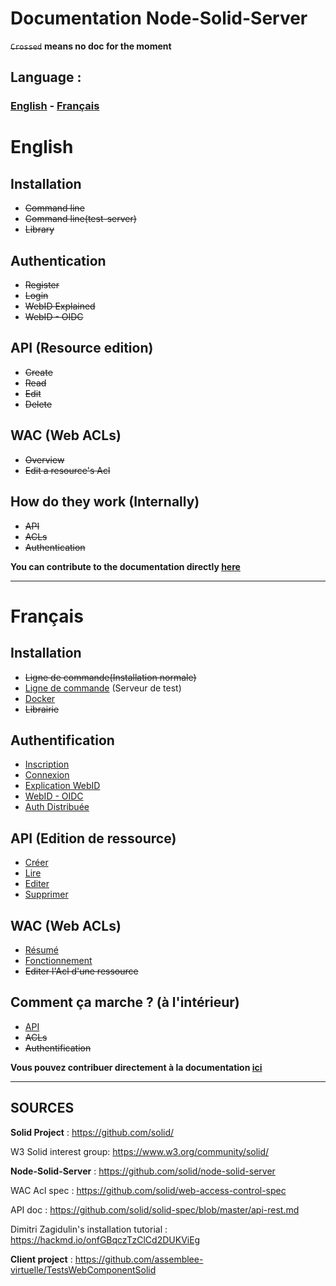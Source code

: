 Documentation Node-Solid-Server
===

~~`Crossed`~~ **means no doc for the moment**

## Language :
### [English](#english) - [Français](#français)

# English

Installation
---

- ~~Command line~~
- ~~Command line(test-server)~~
- ~~Library~~

Authentication
---

- ~~Register~~
- ~~Login~~
- ~~WebID Explained~~
- ~~WebID - OIDC~~

API (Resource edition)
---

- ~~Create~~
- ~~Read~~
- ~~Edit~~
- ~~Delete~~

WAC (Web ACLs)
---

- ~~Overview~~
- ~~Edit a resource's Acl~~

How do they work (Internally)
---

- ~~API~~
- ~~ACLs~~
- ~~Authentication~~


**You can contribute to the documentation directly [here](https://hackmd.io/jUyCPhlSQfmgh6vfn1ZFaA?both)**

---

# Français

Installation
---

- ~~Ligne de commande(Installation normale)~~
- [Ligne de commande](https://github.com/assemblee-virtuelle/Doc-Solid/blob/master/fr/Installation/Ligne%20de%20commande.md#installation-serveur-de-test) (Serveur de test)
- [Docker](https://github.com/assemblee-virtuelle/Doc-Solid/blob/master/fr/Installation/docker.md)
- ~~Librairie~~

Authentification
---

- [Inscription](https://github.com/assemblee-virtuelle/Doc-Solid/blob/master/fr/Authentification.md#authentification)
- [Connexion](https://github.com/assemblee-virtuelle/Doc-Solid/blob/master/fr/Authentification.md#connexion)
- [Explication WebID](https://github.com/assemblee-virtuelle/Doc-Solid/blob/master/fr/WebID.md)
- [WebID - OIDC](https://github.com/assemblee-virtuelle/Doc-Solid/blob/master/fr/OIDC.md)
- [Auth Distribuée](https://github.com/assemblee-virtuelle/Doc-Solid/blob/master/fr/PlusieursServers.md)

API (Edition de ressource)
---

- [Créer](https://github.com/assemblee-virtuelle/Doc-Solid/blob/master/fr/API.md#créer)
- [Lire](https://github.com/assemblee-virtuelle/Doc-Solid/blob/master/fr/API.md#lire)
- [Editer](https://github.com/assemblee-virtuelle/Doc-Solid/blob/master/fr/API.md#editer)
- [Supprimer](https://github.com/assemblee-virtuelle/Doc-Solid/blob/master/fr/API.md#supprimer)

WAC (Web ACLs)
---

- [Résumé](https://github.com/assemblee-virtuelle/Doc-Solid/blob/master/fr/WacAcl.md#résumé)
- [Fonctionnement](https://github.com/assemblee-virtuelle/Doc-Solid/blob/master/fr/WacAcl.md#fonctionnement)
- ~~Editer l'Acl d'une ressource~~

Comment ça marche ? (à l'intérieur)
---

- [API](https://github.com/assemblee-virtuelle/Doc-Solid/blob/master/fr/internalApi.md)
- ~~ACLs~~
- ~~Authentification~~


**Vous pouvez contribuer directement à la documentation [ici](https://hackmd.io/jUyCPhlSQfmgh6vfn1ZFaA?both)**

---

## SOURCES

**Solid Project** : https://github.com/solid/

W3 Solid interest group: https://www.w3.org/community/solid/

**Node-Solid-Server** : https://github.com/solid/node-solid-server

WAC Acl spec : https://github.com/solid/web-access-control-spec

API doc : https://github.com/solid/solid-spec/blob/master/api-rest.md

Dimitri Zagidulin's installation tutorial : https://hackmd.io/onfGBqczTzClCd2DUKViEg

**Client project** : https://github.com/assemblee-virtuelle/TestsWebComponentSolid

